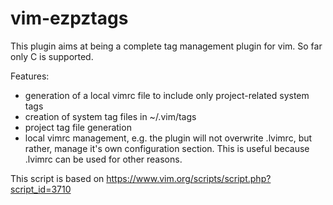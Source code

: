 # vim-ezpztags
This plugin aims at being a complete tag management plugin for vim. So far only C is supported.

Features:

* generation of a local vimrc file to include only project-related system tags
* creation of system tag files in ~/.vim/tags
* project tag file generation
* local vimrc management, e.g. the plugin will not overwrite .lvimrc, but rather, manage it's own configuration section. This is useful because .lvimrc can be used for other reasons.

This script is based on https://www.vim.org/scripts/script.php?script_id=3710
